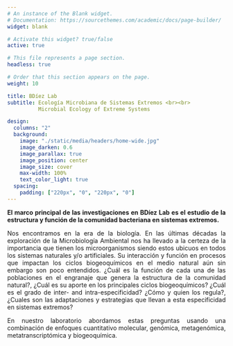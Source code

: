 ```yaml
---
# An instance of the Blank widget.
# Documentation: https://sourcethemes.com/academic/docs/page-builder/
widget: blank

# Activate this widget? true/false
active: true

# This file represents a page section.
headless: true

# Order that this section appears on the page.
weight: 10

title: BDíez Lab
subtitle: Ecología Microbiana de Sistemas Extremos <br><br>
          Microbial Ecology of Extreme Systems

design:
  columns: "2"
  background:
    image: "./static/media/headers/home-wide.jpg"
    image_darken: 0.6
    image_parallax: true
    image_position: center
    image_size: cover
    max-width: 100%
    text_color_light: true
  spacing:
    padding: ["220px", "0", "220px", "0"]
---
```


<div style="text-align:justify">

**El marco principal de las investigaciones en BDíez Lab es el estudio de la estructura y función de la comunidad bacteriana en sistemas extremos.**

</div>

<div style="text-align:justify;">

Nos encontramos en la era de la biología. En las últimas décadas la exploración de la Microbiología Ambiental nos ha llevado a la certeza de la importancia que tienen los microorganismos siendo estos ubicuos en todos los sistemas naturales y/o artificiales. Su interacción y función en procesos que impactan los ciclos biogeoquímicos en el medio natural aún sin embargo son poco entendidos. ¿Cuál es la función de cada una de las poblaciones en el engranaje que genera la estructura de la comunidad natural?, ¿Cuál es su aporte en los principales ciclos biogeoquímicos? ¿Cuál es el grado de inter- and intra-especificidad? ¿Cómo y quien los regula?, ¿Cuales son las adaptaciones y estrategias que llevan a esta especificidad en sistemas extremos? <br>

En nuestro laboratorio abordamos estas preguntas usando una combinación de enfoques cuantitativo molecular, genómica, metagenómica, metatranscriptómica y biogeoquímica.<br>

</div>
